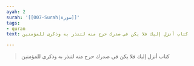 ```yaml
---
ayah: 2
surah: '[[007-Surah|سورة]]'
tags:
- quran
text: كتاب أنزل إليك فلا يكن في صدرك حرج منه لتنذر به وذكرى للمؤمنين

---
```

> كتاب أنزل إليك فلا يكن في صدرك حرج منه لتنذر به وذكرى للمؤمنين
